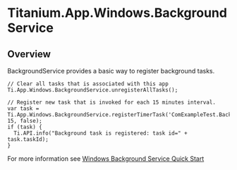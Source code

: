 # Titanium.App.Windows.BackgroundService

<ProxySummary/>

## Overview

BackgroundService provides a basic way to register background tasks.

    // Clear all tasks that is associated with this app
    Ti.App.Windows.BackgroundService.unregisterAllTasks();

    // Register new task that is invoked for each 15 minutes interval.
    var task = Ti.App.Windows.BackgroundService.registerTimerTask('ComExampleTest.BackgroundServiceTask', 15, false);
    if (task) {
      Ti.API.info("Background task is registered: task id=" + task.taskId);
    }

For more information see [Windows Background Service Quick Start](http://docs.appcelerator.com/platform/latest/#!/guide/Windows_Background_Service_Quick_Start)

<ApiDocs/>
